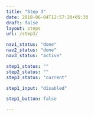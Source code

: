 ```yaml
---
title: "Step 3"
date: 2018-06-04T12:57:20+05:30
draft: false
layout: steps
url: /step3/

nav1_status: "done"
nav2_status: "done"
nav3_status: "active"

step1_status: ""
step2_status: ""
step3_status: "current"

step1_input: "disabled"

step1_button: false

---
```


